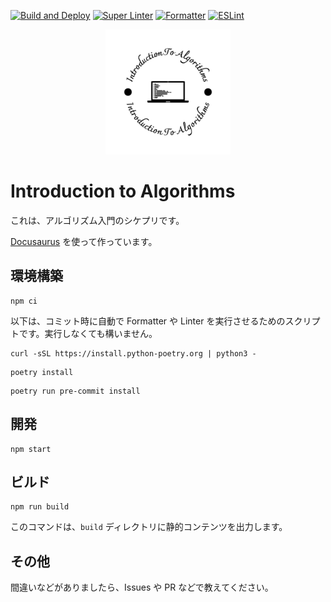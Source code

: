 [![Build and Deploy](https://github.com/sikepuri-algorithm/sikepuri-algorithm.github.io/actions/workflows/deploy.yml/badge.svg)](https://github.com/sikepuri-algorithm/sikepuri-algorithm.github.io/actions/workflows/deploy.yml) [![Super Linter](https://github.com/sikepuri-algorithm/sikepuri-algorithm.github.io/actions/workflows/super_linter.yml/badge.svg)](https://github.com/sikepuri-algorithm/sikepuri-algorithm.github.io/actions/workflows/super_linter.yml) [![Formatter](https://github.com/sikepuri-algorithm/sikepuri-algorithm.github.io/actions/workflows/formatter.yml/badge.svg)](https://github.com/sikepuri-algorithm/sikepuri-algorithm.github.io/actions/workflows/formatter.yml) [![ESLint](https://github.com/sikepuri-algorithm/sikepuri-algorithm.github.io/actions/workflows/eslint.yml/badge.svg)](https://github.com/sikepuri-algorithm/sikepuri-algorithm.github.io/actions/workflows/eslint.yml)

<div style="text-align: center">
<img src="./static/img/logo-black.svg" alt="logo" height="200px" >
</div>

# Introduction to Algorithms

これは、アルゴリズム入門のシケプリです。

[Docusaurus](https://docusaurus.io/) を使って作っています。

## 環境構築

```shell
npm ci
```

以下は、コミット時に自動で Formatter や Linter を実行させるためのスクリプトです。実行しなくても構いません。

```shell
curl -sSL https://install.python-poetry.org | python3 -
```

```shell
poetry install
```

```shell
poetry run pre-commit install
```

## 開発

```shell
npm start
```

## ビルド

```shell
npm run build
```

このコマンドは、`build` ディレクトリに静的コンテンツを出力します。

## その他

間違いなどがありましたら、Issues や PR などで教えてください。
